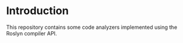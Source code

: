 # Introduction

This repository contains some code analyzers implemented using the Roslyn compiler API. 
